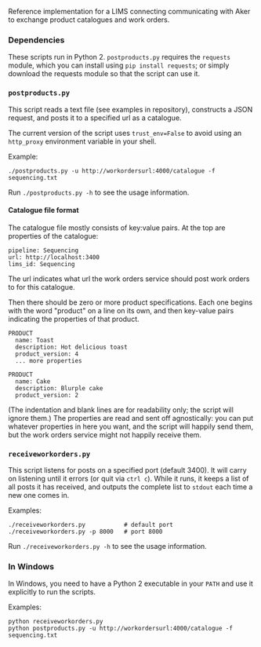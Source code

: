 Reference implementation for a LIMS connecting communicating with Aker to exchange product catalogues and work orders.

### Dependencies

These scripts run in Python 2. `postproducts.py` requires the `requests` module, which you can install using `pip install requests`; or simply download the requests module so that the script can use it.

### `postproducts.py`
This script reads a text file (see examples in repository), constructs a JSON request, and posts it to a specified url as a catalogue.

The current version of the script uses `trust_env=False` to avoid using an `http_proxy` environment variable in your shell.

Example:

    ./postproducts.py -u http://workordersurl:4000/catalogue -f sequencing.txt

Run `./postproducts.py -h` to see the usage information.

#### Catalogue file format
The catalogue file mostly consists of key:value pairs.
At the top are properties of the catalogue:

    pipeline: Sequencing
    url: http://localhost:3400
    lims_id: Sequencing

The url indicates what url the work orders service should post work orders to for this catalogue.

Then there should be zero or more product specifications. Each one begins with the word "product" on a line on its own, and then key-value pairs indicating the properties of that product.

    PRODUCT
      name: Toast
      description: Hot delicious toast
      product_version: 4
      ... more properties
      
    PRODUCT
      name: Cake
      description: Blurple cake
      product_version: 2

(The indentation and blank lines are for readability only; the script will ignore them.)
The properties are read and sent off agnostically: you can put whatever properties in here you want, and the script will happily send them, but the work orders service might not happily receive them.

### `receiveworkorders.py`
This script listens for posts on a specified port (default 3400). It will carry on listening until it errors (or quit via `ctrl c`). While it runs, it keeps a list of all posts it has received, and outputs the complete list to `stdout` each time a new one comes in.

Examples:

    ./receiveworkorders.py           # default port
    ./receiveworkorders.py -p 8000   # port 8000

Run `./receiveworkorders.py -h` to see the usage information.

### In Windows

In Windows, you need to have a Python 2 executable in your `PATH` and use it explicitly to run the scripts.

Examples:

    python receiveworkorders.py
    python postproducts.py -u http://workordersurl:4000/catalogue -f sequencing.txt
